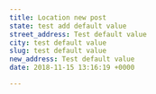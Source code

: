 ```yaml
---
title: Location new post
state: test add default value
street_address: Test default value
city: test default value
slug: test default value
new_address: Test default value
date: 2018-11-15 13:16:19 +0000

---
```


